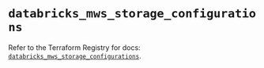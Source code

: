# `databricks_mws_storage_configurations`

Refer to the Terraform Registry for docs: [`databricks_mws_storage_configurations`](https://registry.terraform.io/providers/databricks/databricks/1.45.0/docs/resources/mws_storage_configurations).
